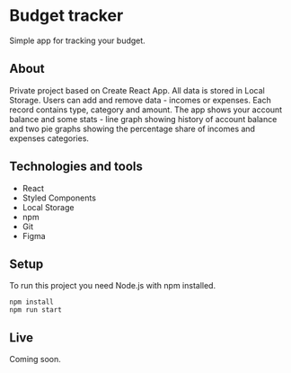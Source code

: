 # Budget tracker

Simple app for tracking your budget.

## About

Private project based on Create React App. All data is stored in Local Storage.
Users can add and remove data - incomes or expenses. Each record contains type, category and amount. The app shows your account balance and some stats - line graph showing history of account balance and two pie graphs showing the percentage share of incomes and expenses categories.

## Technologies and tools

-   React
-   Styled Components
-   Local Storage
-   npm
-   Git
-   Figma

## Setup

To run this project you need Node.js with npm installed.

```
npm install
npm run start
```

## Live

Coming soon.
